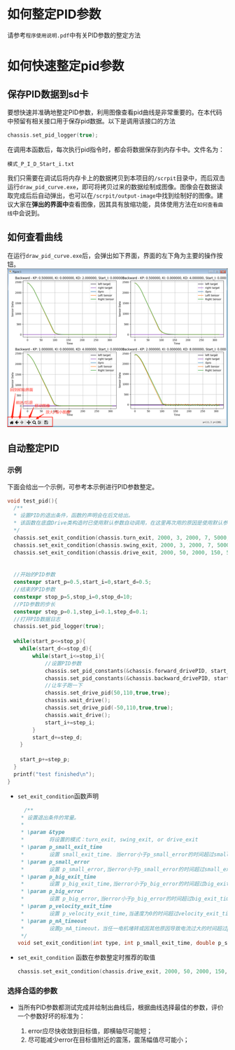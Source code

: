 # 如何整定PID参数
 请参考```程序使用说明.pdf```中有关PID参数的整定方法
# 如何快速整定pid参数
## 保存PID数据到sd卡
要想快速并准确地整定PID参数，利用图像查看pid曲线是非常重要的。在本代码中预留有相关接口用于保存pid数据。以下是调用该接口的方法
```cpp
chassis.set_pid_logger(true);
```
在调用本函数后，每次执行pid指令时，都会将数据保存到内存卡中。文件名为：
```
模式_P_I_D_Start_i.txt
```
我们只需要在调试后将内存卡上的数据拷贝到本项目的```/scrpit```目录中，而后双击运行```draw_pid_curve.exe```，即可将拷贝过来的数据绘制成图像。图像会在数据读取完成后后自动弹出，也可以在```/scrpit/output-image```中找到绘制好的图像。建议大家在**弹出的界面中**查看图像，因其具有放缩功能，具体使用方法在```如何查看曲线```中会说到。

## 如何查看曲线
在运行```draw_pid_curve.exe```后，会弹出如下界面，界面的左下角为主要的操作按钮。
![pid_curve](./picture/pid_curve.png)

## 自动整定PID
### 示例
下面会给出一个示例，可参考本示例进行PID参数整定。
```cpp
void test_pid(){
  /**
  * 设置PID的退出条件，函数的声明会在后文给出。
  * 该函数在底盘Drive类构造时已使用默认参数自动调用，在这里再次用的原因是使用默认参数时，无法反映车子在停止时是否抖动，需要让PID的退出条件更加严格，以保证PID参数的精确。
  */
  chassis.set_exit_condition(chassis.turn_exit, 2000, 3, 2000, 7, 5000, 5000);
  chassis.set_exit_condition(chassis.swing_exit, 2000, 3, 2000, 7, 5000, 5000);
  chassis.set_exit_condition(chassis.drive_exit, 2000, 50, 2000, 150, 5000, 5000);


  //开始的PID参数
  constexpr start_p=0.5,start_i=0,start_d=0.5;
  //结束的PID参数
  constexpr stop_p=5,stop_i=0,stop_d=10;
  //PID参数的步长
  constexpr step_p=0.1,step_i=0.1,step_d=0.1;
  //打开PID数据日志
  chassis.set_pid_logger(true);

  while(start_p<=stop_p){
    while(start_d<=stop_d){
        while(start_i<=stop_i){
            //设置PID参数
            chassis.set_pid_constants(&chassis.forward_drivePID, start_p, start_i, start_d, 0);
            chassis.set_pid_constants(&chassis.backward_drivePID, start_p, start_i, start_d, 0);
            //让车子跑一下
            chassis.set_drive_pid(50,110,true,true);
            chassis.wait_drive();
            chassis.set_drive_pid(-50,110,true,true);
            chassis.wait_drive(); 
            start_i+=step_i;
        }
        start_d+=step_d;
    }

    start_p+=step_p;
  }
  printf("test finished\n");
}
```
- ```set_exit_condition```函数声明
  ```cpp
    /**
   * 设置退出条件的常量。
   *
   * \param &type 
   *        将设置的模式：turn_exit, swing_exit, or drive_exit
   * \param p_small_exit_time
   *        设置 small_exit_time. 当error小于p_small_error的时间超过small_exit_time时为小误差退出状态
   * \param p_small_error
   *        设置 p_small_error,当error小于p_small_error的时间超过small_exit_time时为小误差退出状态
   * \param p_big_exit_time
   *        设置 p_big_exit_time,当error小于p_big_error的时间超过big_exit_time时为大误差退出状态
   * \param p_big_error
   *        设置 p_big_error,当error小于p_big_error的时间超过big_exit_time时为大误差退出状态
   * \param p_velocity_exit_time
   *        设置 p_velocity_exit_time,当速度为0的时间超过velocity_exit_time时退出
   * \param p_mA_timeout
   *        设置p_mA_timeout，当任一电机堵转或因其他原因导致电流过大的时间超过p_mA_timeout时退出
   */
  void set_exit_condition(int type, int p_small_exit_time, double p_small_error, int p_big_exit_time, double p_big_error, int p_velocity_exit_time, int p_mA_timeout);
  
  ```
- ```set_exit_condition``` 函数在参数整定时推荐的取值
  ```cpp
  chassis.set_exit_condition(chassis.drive_exit, 2000, 50, 2000, 150, 5000, 5000);
  ```

### 选择合适的参数
- 当所有PID参数都测试完成并绘制出曲线后，根据曲线选择最佳的参数，评价一个参数好坏的标准为：

  1. error应尽快收敛到目标值，即横轴尽可能短；
  2. 尽可能减少error在目标值附近的震荡，震荡幅值尽可能小；


  
  